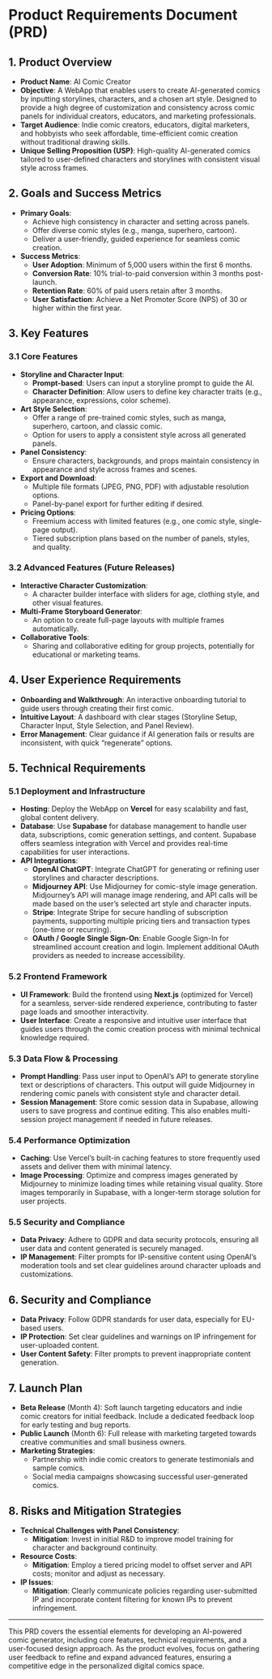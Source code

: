 # Product Requirements Document (PRD)

## 1. **Product Overview**

- **Product Name**: AI Comic Creator
- **Objective**: A WebApp that enables users to create AI-generated comics by inputting storylines, characters, and a chosen art style. Designed to provide a high degree of customization and consistency across comic panels for individual creators, educators, and marketing professionals.
- **Target Audience**: Indie comic creators, educators, digital marketers, and hobbyists who seek affordable, time-efficient comic creation without traditional drawing skills.
- **Unique Selling Proposition (USP)**: High-quality AI-generated comics tailored to user-defined characters and storylines with consistent visual style across frames.

## 2. **Goals and Success Metrics**

- **Primary Goals**:
    - Achieve high consistency in character and setting across panels.
    - Offer diverse comic styles (e.g., manga, superhero, cartoon).
    - Deliver a user-friendly, guided experience for seamless comic creation.
- **Success Metrics**:
    - **User Adoption**: Minimum of 5,000 users within the first 6 months.
    - **Conversion Rate**: 10% trial-to-paid conversion within 3 months post-launch.
    - **Retention Rate**: 60% of paid users retain after 3 months.
    - **User Satisfaction**: Achieve a Net Promoter Score (NPS) of 30 or higher within the first year.

## 3. **Key Features**

### 3.1 Core Features

- **Storyline and Character Input**:
    - **Prompt-based**: Users can input a storyline prompt to guide the AI.
    - **Character Definition**: Allow users to define key character traits (e.g., appearance, expressions, color scheme).
- **Art Style Selection**:
    - Offer a range of pre-trained comic styles, such as manga, superhero, cartoon, and classic comic.
    - Option for users to apply a consistent style across all generated panels.
- **Panel Consistency**:
    - Ensure characters, backgrounds, and props maintain consistency in appearance and style across frames and scenes.
- **Export and Download**:
    - Multiple file formats (JPEG, PNG, PDF) with adjustable resolution options.
    - Panel-by-panel export for further editing if desired.
- **Pricing Options**:
    - Freemium access with limited features (e.g., one comic style, single-page output).
    - Tiered subscription plans based on the number of panels, styles, and quality.

### 3.2 Advanced Features (Future Releases)

- **Interactive Character Customization**:
    - A character builder interface with sliders for age, clothing style, and other visual features.
- **Multi-Frame Storyboard Generator**:
    - An option to create full-page layouts with multiple frames automatically.
- **Collaborative Tools**:
    - Sharing and collaborative editing for group projects, potentially for educational or marketing teams.

## 4. **User Experience Requirements**

- **Onboarding and Walkthrough**: An interactive onboarding tutorial to guide users through creating their first comic.
- **Intuitive Layout**: A dashboard with clear stages (Storyline Setup, Character Input, Style Selection, and Panel Review).
- **Error Management**: Clear guidance if AI generation fails or results are inconsistent, with quick “regenerate” options.

## 5. **Technical Requirements**

### 5.1 **Deployment and Infrastructure**

- **Hosting**: Deploy the WebApp on **Vercel** for easy scalability and fast, global content delivery.
- **Database**: Use **Supabase** for database management to handle user data, subscriptions, comic generation settings, and content. Supabase offers seamless integration with Vercel and provides real-time capabilities for user interactions.
- **API Integrations**:
    - **OpenAI ChatGPT**: Integrate ChatGPT for generating or refining user storylines and character descriptions.
    - **Midjourney API**: Use Midjourney for comic-style image generation. Midjourney’s API will manage image rendering, and API calls will be made based on the user’s selected art style and character inputs.
    - **Stripe**: Integrate Stripe for secure handling of subscription payments, supporting multiple pricing tiers and transaction types (one-time or recurring).
    - **OAuth / Google Single Sign-On**: Enable Google Sign-In for streamlined account creation and login. Implement additional OAuth providers as needed to increase accessibility.

### 5.2 **Frontend Framework**

- **UI Framework**: Build the frontend using **Next.js** (optimized for Vercel) for a seamless, server-side rendered experience, contributing to faster page loads and smoother interactivity.
- **User Interface**: Create a responsive and intuitive user interface that guides users through the comic creation process with minimal technical knowledge required.

### 5.3 **Data Flow & Processing**

- **Prompt Handling**: Pass user input to OpenAI’s API to generate storyline text or descriptions of characters. This output will guide Midjourney in rendering comic panels with consistent style and character detail.
- **Session Management**: Store comic session data in Supabase, allowing users to save progress and continue editing. This also enables multi-session project management if needed in future releases.

### 5.4 **Performance Optimization**

- **Caching**: Use Vercel’s built-in caching features to store frequently used assets and deliver them with minimal latency.
- **Image Processing**: Optimize and compress images generated by Midjourney to minimize loading times while retaining visual quality. Store images temporarily in Supabase, with a longer-term storage solution for user projects.

### 5.5 **Security and Compliance**

- **Data Privacy**: Adhere to GDPR and data security protocols, ensuring all user data and content generated is securely managed.
- **IP Management**: Filter prompts for IP-sensitive content using OpenAI’s moderation tools and set clear guidelines around character uploads and customizations.

## 6. **Security and Compliance**

- **Data Privacy**: Follow GDPR standards for user data, especially for EU-based users.
- **IP Protection**: Set clear guidelines and warnings on IP infringement for user-uploaded content.
- **User Content Safety**: Filter prompts to prevent inappropriate content generation.

## 7. **Launch Plan**

- **Beta Release** (Month 4): Soft launch targeting educators and indie comic creators for initial feedback. Include a dedicated feedback loop for early testing and bug reports.
- **Public Launch** (Month 6): Full release with marketing targeted towards creative communities and small business owners.
- **Marketing Strategies**:
    - Partnership with indie comic creators to generate testimonials and sample comics.
    - Social media campaigns showcasing successful user-generated comics.

## 8. **Risks and Mitigation Strategies**

- **Technical Challenges with Panel Consistency**:
    - **Mitigation**: Invest in initial R&D to improve model training for character and background continuity.
- **Resource Costs**:
    - **Mitigation**: Employ a tiered pricing model to offset server and API costs; monitor and adjust as necessary.
- **IP Issues**:
    - **Mitigation**: Clearly communicate policies regarding user-submitted IP and incorporate content filtering for known IPs to prevent infringement.

---

This PRD covers the essential elements for developing an AI-powered comic generator, including core features, technical requirements, and a user-focused design approach. As the product evolves, focus on gathering user feedback to refine and expand advanced features, ensuring a competitive edge in the personalized digital comics space.